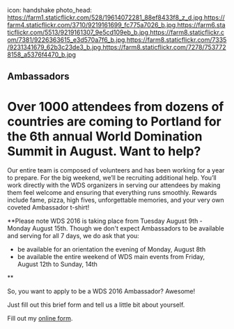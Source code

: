 icon: handshake
photo_head: https://farm1.staticflickr.com/528/19614072281_88ef8433f8_z_d.jpg,https://farm4.staticflickr.com/3710/9219161699_fc775a7026_b.jpg,https://farm6.staticflickr.com/5513/9219161307_9e5cd109eb_b.jpg,https://farm8.staticflickr.com/7381/9226363615_e3d570a7f6_b.jpg,https://farm8.staticflickr.com/7335/9231341679_62b3c23de3_b.jpg,https://farm8.staticflickr.com/7278/7537728158_a5376f4470_b.jpg

## Ambassadors

<!--###Applications for 2015 WDS Ambassador positions are now closed but thanks for your interest. Keep doing amazing things and please apply next year when applications become available for WDS 2016!
-->

# Over 1000 attendees from dozens of countries are coming to Portland for the 6th annual World Domination Summit in August. Want to help?

<div class="zig-zags_blue"></div>

Our entire team is composed of volunteers and has been working for a year to prepare. For the big weekend, we’ll be recruiting additional help. You’ll work directly with the WDS organizers in serving our attendees by making them feel welcome and ensuring that everything runs smoothly. Rewards include fame, pizza, high fives, unforgettable memories, and your very own coveted Ambassador t-shirt! 

**Please note WDS 2016 is taking place from Tuesday August 9th - Monday August 15th. Though we don't expect Ambassadors to be available and serving for all 7 days, we do ask that you:<ul>
  <li>be available for an orientation the evening of Monday, August 8th</li>
  <li>be available the entire weekend of WDS main events from Friday, August 12th to Sunday, 14th</li>
</ul>**

So, you want to apply to be a WDS 2016 Ambassador? Awesome! 

Just fill out this brief form and tell us a little bit about yourself. 

<div class="line-canvas"></div>

<div id="wufoo-k1qb9rtw1jhaxfo">
Fill out my <a href="https://worlddominationsummit.wufoo.com/forms/k1qb9rtw1jhaxfo">online form</a>.
</div>
<script type="text/javascript">var k1qb9rtw1jhaxfo;(function(d, t) {
var s = d.createElement(t), options = {
'userName':'worlddominationsummit',
'formHash':'k1qb9rtw1jhaxfo',
'autoResize':true,
'height':'2434',
'async':true,
'host':'wufoo.com',
'header':'show',
'ssl':true};
s.src = ('https:' == d.location.protocol ? 'https://' : 'http://') + 'www.wufoo.com/scripts/embed/form.js';
s.onload = s.onreadystatechange = function() {
var rs = this.readyState; if (rs) if (rs != 'complete') if (rs != 'loaded') return;
try { k1qb9rtw1jhaxfo = new WufooForm();k1qb9rtw1jhaxfo.initialize(options);k1qb9rtw1jhaxfo.display(); } catch (e) {}};
var scr = d.getElementsByTagName(t)[0], par = scr.parentNode; par.insertBefore(s, scr);
})(document, 'script');</script>

